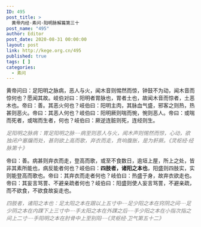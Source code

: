```yaml
---
ID: 495
post_title: >
  黄帝内经·素问·阳明脉解篇第三十
post_name: "495"
author: Editor
post_date: 2020-08-31 00:00:00
layout: post
link: http://kege.org.cn/495
published: true
tags: [ ]
categories:
  - 素问
---
```

黄帝问曰：足阳明之脉病，恶人与火，闻木音则惕然而惊，钟鼓不为动，闻木音而惊何也？愿闻其故。岐伯对曰：阳明者胃脉也，胃者土也，故闻木音而惊者，土恶木也。帝曰：善。其恶火何也？岐伯曰：阳明主肉，其脉血气盛，邪客之则热，热甚则恶火。帝曰：其恶人何也？岐伯曰：阳明厥则喘而惋，惋则恶人。帝曰：或喘而死者，或喘而生者，何也？岐伯曰：厥逆连脏则死，连经则生。

<span style="color: #808080;"><em>足阳明之脉病：胃足阳明之脉····病至则恶人与火，闻木声则惕然而惊，心动，欲独闭户塞牖而处，甚则欲上高而歌，弃衣而走，贲响腹胀，是为骭厥。《灵枢经·经脉第十》</em></span>

帝曰：善。病甚则弃衣而走，登高而歌，或至不食数日，逾垣上屋，所上之处，皆非其素所能也，病反能者何也？岐伯曰：<strong>四肢者，诸阳之本也</strong>，阳盛则四肢实，实则能登高而歌也。帝曰：其弃衣而走者何也？岐伯曰：热盛于身，故弃衣欲走也。帝曰：其妄言骂詈、不避亲疏者何也？岐伯曰：阳盛则使人妄言骂詈，不避亲疏，而不欲食，不欲食故妄走也。

<span style="color: #808080;"><em>四肢者，诸阳之本也：足太阳之本在跟以上五寸中····足少阳之本在窍阴之间····足少阴之本在内踝下上三寸中····手太阳之本在外踝之后····手少阳之本在小指次指之间上二寸····手阳明之本在肘骨中上至别阳····《灵枢经·卫气第五十二》</em></span>
